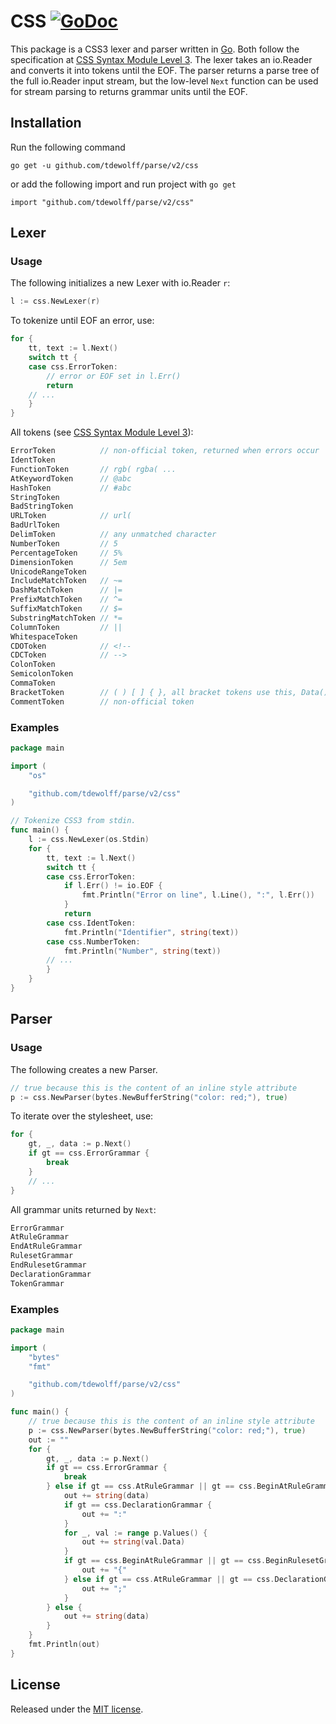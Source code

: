 # CSS [![GoDoc](http://godoc.org/github.com/tdewolff/parse/css?status.svg)](http://godoc.org/github.com/tdewolff/parse/css)

This package is a CSS3 lexer and parser written in [Go][1]. Both follow the specification at [CSS Syntax Module Level 3](http://www.w3.org/TR/css-syntax-3/). The lexer takes an io.Reader and converts it into tokens until the EOF. The parser returns a parse tree of the full io.Reader input stream, but the low-level `Next` function can be used for stream parsing to returns grammar units until the EOF.

## Installation
Run the following command

	go get -u github.com/tdewolff/parse/v2/css

or add the following import and run project with `go get`

	import "github.com/tdewolff/parse/v2/css"

## Lexer
### Usage
The following initializes a new Lexer with io.Reader `r`:
``` go
l := css.NewLexer(r)
```

To tokenize until EOF an error, use:
``` go
for {
	tt, text := l.Next()
	switch tt {
	case css.ErrorToken:
		// error or EOF set in l.Err()
		return
	// ...
	}
}
```

All tokens (see [CSS Syntax Module Level 3](http://www.w3.org/TR/css3-syntax/)):
``` go
ErrorToken			// non-official token, returned when errors occur
IdentToken
FunctionToken		// rgb( rgba( ...
AtKeywordToken		// @abc
HashToken			// #abc
StringToken
BadStringToken
URLToken			// url(
BadUrlToken
DelimToken			// any unmatched character
NumberToken			// 5
PercentageToken		// 5%
DimensionToken		// 5em
UnicodeRangeToken
IncludeMatchToken	// ~=
DashMatchToken		// |=
PrefixMatchToken	// ^=
SuffixMatchToken	// $=
SubstringMatchToken // *=
ColumnToken			// ||
WhitespaceToken
CDOToken 			// <!--
CDCToken 			// -->
ColonToken
SemicolonToken
CommaToken
BracketToken 		// ( ) [ ] { }, all bracket tokens use this, Data() can distinguish between the brackets
CommentToken		// non-official token
```

### Examples
``` go
package main

import (
	"os"

	"github.com/tdewolff/parse/v2/css"
)

// Tokenize CSS3 from stdin.
func main() {
	l := css.NewLexer(os.Stdin)
	for {
		tt, text := l.Next()
		switch tt {
		case css.ErrorToken:
			if l.Err() != io.EOF {
				fmt.Println("Error on line", l.Line(), ":", l.Err())
			}
			return
		case css.IdentToken:
			fmt.Println("Identifier", string(text))
		case css.NumberToken:
			fmt.Println("Number", string(text))
		// ...
		}
	}
}
```

## Parser
### Usage
The following creates a new Parser.
``` go
// true because this is the content of an inline style attribute
p := css.NewParser(bytes.NewBufferString("color: red;"), true)
```

To iterate over the stylesheet, use:
``` go
for {
    gt, _, data := p.Next()
    if gt == css.ErrorGrammar {
        break
    }
    // ...
}
```

All grammar units returned by `Next`:
``` go
ErrorGrammar
AtRuleGrammar
EndAtRuleGrammar
RulesetGrammar
EndRulesetGrammar
DeclarationGrammar
TokenGrammar
```

### Examples
``` go
package main

import (
	"bytes"
	"fmt"

	"github.com/tdewolff/parse/v2/css"
)

func main() {
	// true because this is the content of an inline style attribute
	p := css.NewParser(bytes.NewBufferString("color: red;"), true)
	out := ""
	for {
		gt, _, data := p.Next()
		if gt == css.ErrorGrammar {
			break
		} else if gt == css.AtRuleGrammar || gt == css.BeginAtRuleGrammar || gt == css.BeginRulesetGrammar || gt == css.DeclarationGrammar {
			out += string(data)
			if gt == css.DeclarationGrammar {
				out += ":"
			}
			for _, val := range p.Values() {
				out += string(val.Data)
			}
			if gt == css.BeginAtRuleGrammar || gt == css.BeginRulesetGrammar {
				out += "{"
			} else if gt == css.AtRuleGrammar || gt == css.DeclarationGrammar {
				out += ";"
			}
		} else {
			out += string(data)
		}
	}
	fmt.Println(out)
}

```

## License
Released under the [MIT license](https://github.com/tdewolff/parse/blob/master/LICENSE.md).

[1]: http://golang.org/ "Go Language"
